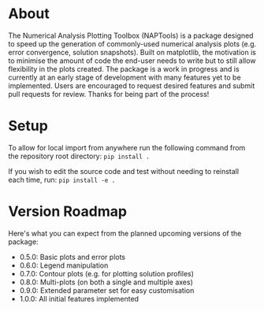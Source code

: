 # About
The Numerical Analysis Plotting Toolbox (NAPTools) is a package designed to speed up the generation of commonly-used numerical analysis plots (e.g. error convergence, solution snapshots). Built on matplotlib, the motivation is to minimise the amount of code the end-user needs to write but to still allow flexibility in the plots created. The package is a work in progress and is currently at an early stage of development with many features yet to be implemented. Users are encouraged to request desired features and submit pull requests for review. Thanks for being part of the process!

# Setup
To allow for local import from anywhere run the following command from the repository root directory:
`pip install .`

If you wish to edit the source code and test without needing to reinstall each time, run:
`pip install -e .`

# Version Roadmap
Here's what you can expect from the planned upcoming versions of the package:
- 0.5.0: Basic plots and error plots
- 0.6.0: Legend manipulation
- 0.7.0: Contour plots (e.g. for plotting solution profiles)
- 0.8.0: Multi-plots (on both a single and multiple axes)
- 0.9.0: Extended parameter set for easy customisation
- 1.0.0: All initial features implemented
